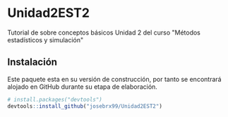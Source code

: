 <!-- README.md is generated from README.Rmd. Please edit that file -->

# Unidad2EST2

<!-- badges: start -->
<!-- badges: end -->

Tutorial de sobre conceptos básicos Unidad 2 del curso "Métodos estadísticos y simulación"

## Instalación

Este paquete esta en su versión de construcción, por tanto se encontrará
alojado en GitHub durante su etapa de elaboración.

``` r
# install.packages("devtools")
devtools::install_github("josebrx99/Unidad2EST2")
```